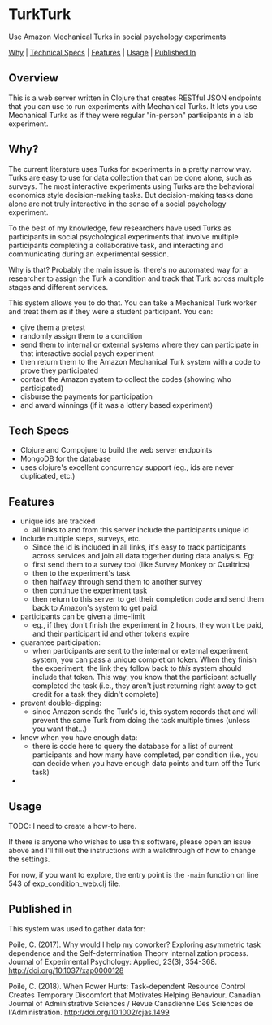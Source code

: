 # TurkTurk 

Use Amazon Mechanical Turks in social psychology experiments

[Why](#why) | [Technical Specs](#tech_specs) | [Features](#features) | [Usage](#usage) | [Published In](#published_in)

## Overview 

This is a web server written in Clojure that creates RESTful JSON endpoints that you can use to run experiments with Mechanical Turks. It lets you use Mechanical Turks as if they were regular "in-person" participants in a lab experiment.

## Why?

The current literature uses Turks for experiments in a pretty narrow way. Turks are easy to use for data collection that can be done alone, such as surveys. The most interactive experiments using Turks are the behavioral economics style decision-making tasks. But decision-making tasks done alone are not truly interactive in the sense of a social psychology experiment. 

To the best of my knowledge, few researchers have used Turks as participants in social psychological experiments that involve multiple participants completing a collaborative task, and interacting and communicating during an experimental session.

Why is that? Probably the main issue is: there's no automated way for a researcher to assign the Turk a condition and track that Turk across multiple stages and different services.
 
This system allows you to do that. You can take a Mechanical Turk worker and treat them as if they were a student participant. You can:
- give them a pretest
- randomly assign them to a condition
- send them to internal or external systems where they can participate in that interactive social psych experiment
- then return them to the Amazon Mechanical Turk system with a code to prove they participated
- contact the Amazon system to collect the codes (showing who participated)
- disburse the payments for participation
- and award winnings (if it was a lottery based experiment)

## Tech Specs

- Clojure and Compojure to build the web server endpoints
- MongoDB for the database
- uses clojure's excellent concurrency support (eg., ids are never duplicated, etc.)

## Features

- unique ids are tracked
  - all links to and from this server include the participants unique id
- include multiple steps, surveys, etc. 
  - Since the id is included in all links, it's easy to track participants across services and join all data together during data analysis. Eg:
  - first send them to a survey tool (like Survey Monkey or Qualtrics)
  - then to the experiment's task
  - then halfway through send them to another survey
  - then continue the experiment task
  - then return to this server to get their completion code and send them back to Amazon's system to get paid.  
- participants can be given a time-limit
   - eg., if they don't finish the experiment in 2 hours, they won't be paid, and their participant id and other tokens expire
- guarantee participation: 
  - when participants are sent to the internal or external experiment system, you can pass a unique completion token. When they finish the experiment, the link they follow back to _this_ system should include that token. This way, you know that the participant actually completed the task (i.e., they aren't just returning right away to get credit for a task they didn't complete)
- prevent double-dipping:
  - since Amazon sends the Turk's id, this system records that and will prevent the same Turk from doing the task multiple times (unless you want that...)
- know when you have enough data: 
  - there is code here to query the database for a list of current participants and how many have completed, per condition (i.e., you can decide when you have enough data points and turn off the Turk task)
- 

## Usage

TODO: I need to create a how-to here. 

If there is anyone who wishes to use this software, please open an issue above and I'll fill out the instructions with a walkthrough of how to change the settings.

For now, if you want to explore, the entry point is the `-main` function on line 543 of exp_condition_web.clj file.

## Published in

This system was used to gather data for:

Poile, C. (2017). Why would I help my coworker? Exploring asymmetric task dependence and the Self-determination Theory internalization process. Journal of Experimental Psychology: Applied, 23(3), 354-368. http://doi.org/10.1037/xap0000128


Poile, C. (2018). When Power Hurts: Task-dependent Resource Control Creates Temporary Discomfort that Motivates Helping Behaviour. Canadian Journal of Administrative Sciences / Revue Canadienne Des Sciences de l'Administration. http://doi.org/10.1002/cjas.1499

